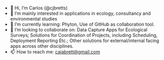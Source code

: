 - 👋 Hi, I’m Carlos (@cjbretts)
- 👀 I’m mainly interested in applications in ecology, consultancy and environmental studies
- 🌱 I’m currently learning: Phyton, Use of GitHub as collaboration tool.
- 💞️ I’m looking to collaborate on: Data Capture Apps for Ecological Surveys; Solutions for Coordination of Projects, including Scheduling, Deployment Reporting Etc.; Other solutions for external/internal facing apps across other disciplines.
- 📫 How to reach me: cajabrett@gmail.com


<!---
cjbretts/cjbretts is a ✨ special ✨ repository because its `README.md` (this file) appears on your GitHub profile.
You can click the Preview link to take a look at your changes.
--->
